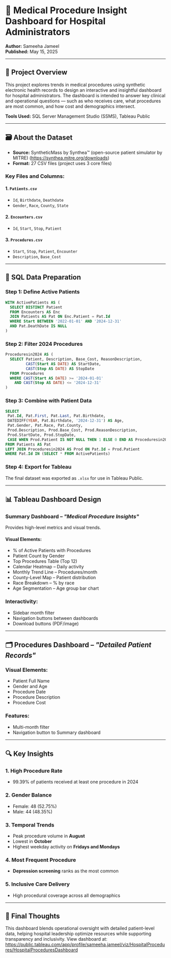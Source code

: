 # 🏥 Medical Procedure Insight Dashboard for Hospital Administrators

**Author:** Sameeha Jameel  
**Published:** May 15, 2025

---

## 📘 Project Overview

This project explores trends in medical procedures using synthetic electronic health records to design an interactive and insightful dashboard for hospital administrators. The dashboard is intended to answer key clinical and operational questions — such as who receives care, what procedures are most common, and how cost and demographics intersect.

**Tools Used:** SQL Server Management Studio (SSMS), Tableau Public

---

## 🗃️ About the Dataset

- **Source:** SyntheticMass by Synthea™ (open-source patient simulator by MITRE) (https://synthea.mitre.org/downloads)
- **Format:** 27 CSV files (project uses 3 core files)

### Key Files and Columns:

#### 1. `Patients.csv`
- `Id`, `Birthdate`, `Deathdate`
- `Gender`, `Race`, `County`, `State`

#### 2. `Encounters.csv`
- `Id`, `Start`, `Stop`, `Patient`

#### 3. `Procedures.csv`
- `Start`, `Stop`, `Patient`, `Encounter`
- `Description`, `Base_Cost`

---

## 🧮 SQL Data Preparation

### Step 1: Define Active Patients
```sql
WITH ActivePatients AS (
  SELECT DISTINCT Patient
  FROM Encounters AS Enc
  JOIN Patients AS Pat ON Enc.Patient = Pat.Id
  WHERE Start BETWEEN '2022-01-01' AND '2024-12-31'
  AND Pat.DeathDate IS NULL
)
```

### Step 2: Filter 2024 Procedures
```sql
Proceduresin2024 AS (
  SELECT Patient, Description, Base_Cost, ReasonDescription,
         CAST(Start AS DATE) AS StartDate,
         CAST(Stop AS DATE) AS StopDate
  FROM Procedures
  WHERE CAST(Start AS DATE) >= '2024-01-01'
    AND CAST(Stop AS DATE) <= '2024-12-31'
)
```

### Step 3: Combine with Patient Data
```sql
SELECT  
 Pat.Id, Pat.First, Pat.Last, Pat.Birthdate, 
 DATEDIFF(YEAR, Pat.Birthdate, '2024-12-31') AS Age, 
 Pat.Gender, Pat.Race, Pat.County,
 Prod.Description, Prod.Base_Cost, Prod.ReasonDescription,
 Prod.StartDate, Prod.StopDate, 
 CASE WHEN Prod.Patient IS NOT NULL THEN 1 ELSE 0 END AS Proceduresin2024
FROM Patients AS Pat
LEFT JOIN Proceduresin2024 AS Prod ON Pat.Id = Prod.Patient
WHERE Pat.Id IN (SELECT * FROM ActivePatients)
```

### Step 4: Export for Tableau
The final dataset was exported as `.xlsx` for use in Tableau Public.

---

## 📊 Tableau Dashboard Design

### Summary Dashboard – *"Medical Procedure Insights"*
Provides high-level metrics and visual trends.

#### Visual Elements:
- % of Active Patients with Procedures
- Patient Count by Gender
- Top Procedures Table (Top 12)
- Calendar Heatmap – Daily activity
- Monthly Trend Line – Procedures/month
- County-Level Map – Patient distribution
- Race Breakdown – % by race
- Age Segmentation – Age group bar chart

### Interactivity:
- Sidebar month filter
- Navigation buttons between dashboards
- Download buttons (PDF/image)

---

## 🗂️ Procedures Dashboard – *"Detailed Patient Records"*

### Visual Elements:
- Patient Full Name
- Gender and Age
- Procedure Date
- Procedure Description
- Procedure Cost

### Features:
- Multi-month filter
- Navigation button to Summary dashboard

---

## 🔍 Key Insights

### 1. High Procedure Rate
- 99.39% of patients received at least one procedure in 2024

### 2. Gender Balance
- Female: 48 (52.75%)  
- Male: 44 (48.35%)

### 3. Temporal Trends
- Peak procedure volume in **August**
- Lowest in **October**
- Highest weekday activity on **Fridays and Mondays**

### 4. Most Frequent Procedure
- **Depression screening** ranks as the most common

### 5. Inclusive Care Delivery
- High procedural coverage across all demographics

---

## 🧾 Final Thoughts

This dashboard blends operational oversight with detailed patient-level data, helping hospital leadership optimize resources while supporting transparency and inclusivity.
View dashboard at: https://public.tableau.com/app/profile/sameeha.jameel/viz/HospitalProcedures/HospitalProceduresDashboard
